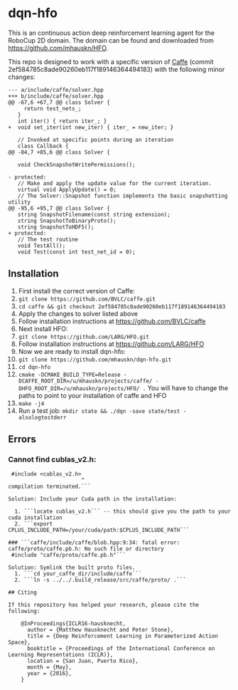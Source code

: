 # dqn-hfo

This is an continuous action deep reinforcement learning agent for the
RoboCup 2D domain. The domain can be found and downloaded from
https://github.com/mhauskn/HFO.

This repo is designed to work with a specific version of
[Caffe](https://github.com/BVLC/caffe) (commit
2ef584785c8ade90260eb117f189146364494183) with the following minor
changes:

```
--- a/include/caffe/solver.hpp
+++ b/include/caffe/solver.hpp
@@ -67,6 +67,7 @@ class Solver {
     return test_nets_;
   }
   int iter() { return iter_; }
+  void set_iter(int new_iter) { iter_ = new_iter; }
 
   // Invoked at specific points during an iteration
   class Callback {
@@ -84,7 +85,6 @@ class Solver {
 
   void CheckSnapshotWritePermissions();
 
- protected:
   // Make and apply the update value for the current iteration.
   virtual void ApplyUpdate() = 0;
   // The Solver::Snapshot function implements the basic snapshotting utility
@@ -95,6 +95,7 @@ class Solver {
   string SnapshotFilename(const string extension);
   string SnapshotToBinaryProto();
   string SnapshotToHDF5();
+ protected:
   // The test routine
   void TestAll();
   void Test(const int test_net_id = 0);
```

## Installation

1. First install the correct version of Caffe:
  1. ```git clone https://github.com/BVLC/caffe.git```
  2. ```cd caffe && git checkout 2ef584785c8ade90260eb117f189146364494183```
  3. Apply the changes to solver listed above
  4. Follow installation instructions at https://github.com/BVLC/caffe
2. Next install HFO:
  1. ```git clone https://github.com/LARG/HFO.git```
  2. Follow installation instructions at https://github.com/LARG/HFO
3. Now we are ready to install dqn-hfo:
  1. ```git clone https://github.com/mhauskn/dqn-hfo.git```
  2. ```cd dqn-hfo```
  3. ```cmake -DCMAKE_BUILD_TYPE=Release -DCAFFE_ROOT_DIR=/u/mhauskn/projects/caffe/ -DHFO_ROOT_DIR=/u/mhauskn/projects/HFO/ .``` You will have to change the paths to point to your installation of caffe and HFO
  4. ```make -j4```
4. Run a test job: ```mkdir state && ./dqn -save state/test -alsologtostderr```

## Errors

### Cannot find cublas_v2.h:
```device_alternate.hpp:34:23: fatal error: cublas_v2.h: No such file or directory
 #include <cublas_v2.h>
                       ^
compilation terminated.```

Solution: Include your Cuda path in the installation:

  1. ```locate cublas_v2.h``` -- this should give you the path to your cuda installation
  2. ```export CPLUS_INCLUDE_PATH=/your/cuda/path:$CPLUS_INCLUDE_PATH```

### ```caffe/include/caffe/blob.hpp:9:34: fatal error: caffe/proto/caffe.pb.h: No such file or directory
 #include "caffe/proto/caffe.pb.h"```

Solution: Symlink the built proto files.
  1. ```cd your_caffe_dir/include/caffe```
  2. ```ln -s ../../.build_release/src/caffe/proto/ .```

## Citing

If this repository has helped your research, please cite the following:

    @InProceedings{ICLR16-hausknecht,
      author = {Matthew Hausknecht and Peter Stone},
      title = {Deep Reinforcement Learning in Parameterized Action Space},
      booktitle = {Proceedings of the International Conference on Learning Representations (ICLR)},
      location = {San Juan, Puerto Rico},
      month = {May},
      year = {2016},
    }
